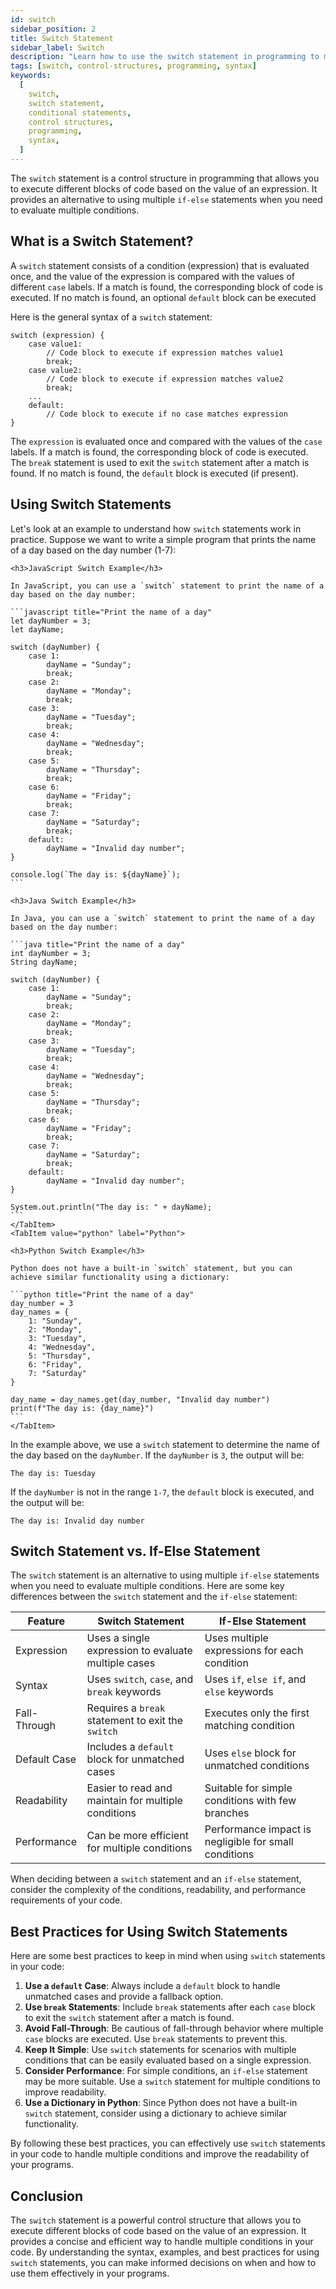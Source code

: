 ```yaml
---
id: switch
sidebar_position: 2
title: Switch Statement
sidebar_label: Switch
description: "Learn how to use the switch statement in programming to make decisions based on multiple conditions. Understand the syntax, examples, and best practices for using switch statements effectively."
tags: [switch, control-structures, programming, syntax]
keywords:
  [
    switch,
    switch statement,
    conditional statements,
    control structures,
    programming,
    syntax,
  ]  
---
```



The `switch` statement is a control structure in programming that allows you to execute different blocks of code based on the value of an expression. It provides an alternative to using multiple `if-else` statements when you need to evaluate multiple conditions.

<Ads />

## What is a Switch Statement?

A `switch` statement consists of a condition (expression) that is evaluated once, and the value of the expression is compared with the values of different `case` labels. If a match is found, the corresponding block of code is executed. If no match is found, an optional `default` block can be executed

Here is the general syntax of a `switch` statement:

```plaintext title="Switch Statement Syntax"
switch (expression) {
    case value1:
        // Code block to execute if expression matches value1
        break;
    case value2:
        // Code block to execute if expression matches value2
        break;
    ...
    default:
        // Code block to execute if no case matches expression
}
```

The `expression` is evaluated once and compared with the values of the `case` labels. If a match is found, the corresponding block of code is executed. The `break` statement is used to exit the `switch` statement after a match is found. If no match is found, the `default` block is executed (if present).

<Ads />

## Using Switch Statements

Let's look at an example to understand how `switch` statements work in practice. Suppose we want to write a simple program that prints the name of a day based on the day number (1-7):

<Tabs>
  <TabItem value="javascript" label="JavaScript" default>

    <h3>JavaScript Switch Example</h3>

    In JavaScript, you can use a `switch` statement to print the name of a day based on the day number:

    ```javascript title="Print the name of a day"
    let dayNumber = 3;
    let dayName;

    switch (dayNumber) {
        case 1:
            dayName = "Sunday";
            break;
        case 2:
            dayName = "Monday";
            break;
        case 3:
            dayName = "Tuesday";
            break;
        case 4:
            dayName = "Wednesday";
            break;
        case 5:
            dayName = "Thursday";
            break;
        case 6:
            dayName = "Friday";
            break;
        case 7:
            dayName = "Saturday";
            break;
        default:
            dayName = "Invalid day number";
    }

    console.log(`The day is: ${dayName}`);
    ```

  </TabItem>

  <TabItem value="java" label="Java">

    <h3>Java Switch Example</h3>

    In Java, you can use a `switch` statement to print the name of a day based on the day number:

    ```java title="Print the name of a day"
    int dayNumber = 3;
    String dayName;

    switch (dayNumber) {
        case 1:
            dayName = "Sunday";
            break;
        case 2:
            dayName = "Monday";
            break;
        case 3:
            dayName = "Tuesday";
            break;
        case 4:
            dayName = "Wednesday";
            break;
        case 5:
            dayName = "Thursday";
            break;
        case 6:
            dayName = "Friday";
            break;
        case 7:
            dayName = "Saturday";
            break;
        default:
            dayName = "Invalid day number";
    }

    System.out.println("The day is: " + dayName);
    ```
    </TabItem>
    <TabItem value="python" label="Python">

    <h3>Python Switch Example</h3>

    Python does not have a built-in `switch` statement, but you can achieve similar functionality using a dictionary:

    ```python title="Print the name of a day"
    day_number = 3
    day_names = {
        1: "Sunday",
        2: "Monday",
        3: "Tuesday",
        4: "Wednesday",
        5: "Thursday",
        6: "Friday",
        7: "Saturday"
    }

    day_name = day_names.get(day_number, "Invalid day number")
    print(f"The day is: {day_name}")
    ```
    </TabItem>
</Tabs>

In the example above, we use a `switch` statement to determine the name of the day based on the `dayNumber`. If the `dayNumber` is `3`, the output will be:

```plaintext
The day is: Tuesday
```

If the `dayNumber` is not in the range `1-7`, the `default` block is executed, and the output will be:

```plaintext
The day is: Invalid day number
```

## Switch Statement vs. If-Else Statement

The `switch` statement is an alternative to using multiple `if-else` statements when you need to evaluate multiple conditions. Here are some key differences between the `switch` statement and the `if-else` statement:

| Feature                | Switch Statement                                      | If-Else Statement                                      |
|------------------------|-------------------------------------------------------|--------------------------------------------------------|
| Expression             | Uses a single expression to evaluate multiple cases   | Uses multiple expressions for each condition           |
| Syntax                 | Uses `switch`, `case`, and `break` keywords           | Uses `if`, `else if`, and `else` keywords               |
| Fall-Through           | Requires a `break` statement to exit the `switch`     | Executes only the first matching condition              |
| Default Case           | Includes a `default` block for unmatched cases        | Uses `else` block for unmatched conditions              |
| Readability            | Easier to read and maintain for multiple conditions   | Suitable for simple conditions with few branches        |
| Performance            | Can be more efficient for multiple conditions         | Performance impact is negligible for small conditions   |

When deciding between a `switch` statement and an `if-else` statement, consider the complexity of the conditions, readability, and performance requirements of your code.

<Ads />

## Best Practices for Using Switch Statements

Here are some best practices to keep in mind when using `switch` statements in your code:

1. **Use a `default` Case**: Always include a `default` block to handle unmatched cases and provide a fallback option.
2. **Use `break` Statements**: Include `break` statements after each `case` block to exit the `switch` statement after a match is found.
3. **Avoid Fall-Through**: Be cautious of fall-through behavior where multiple `case` blocks are executed. Use `break` statements to prevent this.
4. **Keep It Simple**: Use `switch` statements for scenarios with multiple conditions that can be easily evaluated based on a single expression.
5. **Consider Performance**: For simple conditions, an `if-else` statement may be more suitable. Use a `switch` statement for multiple conditions to improve readability.
6. **Use a Dictionary in Python**: Since Python does not have a built-in `switch` statement, consider using a dictionary to achieve similar functionality.

By following these best practices, you can effectively use `switch` statements in your code to handle multiple conditions and improve the readability of your programs.

<Ads />

## Conclusion

The `switch` statement is a powerful control structure that allows you to execute different blocks of code based on the value of an expression. It provides a concise and efficient way to handle multiple conditions in your code. By understanding the syntax, examples, and best practices for using `switch` statements, you can make informed decisions on when and how to use them effectively in your programs.
